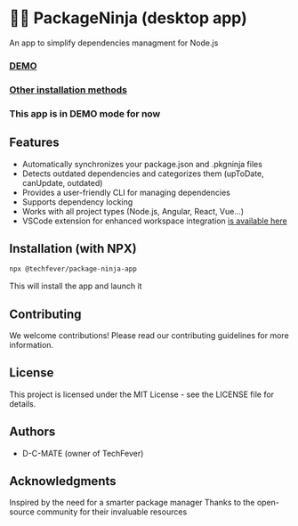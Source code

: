 # 🥷🏽 PackageNinja (desktop app)

An app to simplify dependencies managment for Node.js

### [DEMO](https://package-ninja.web.app/#demo)
### [Other installation methods](https://package-ninja.web.app/#get-started)

### This app is in DEMO mode for now

## Features
- Automatically synchronizes your package.json and .pkgninja files
- Detects outdated dependencies and categorizes them (upToDate, canUpdate, outdated)
- Provides a user-friendly CLI for managing dependencies
- Supports dependency locking
- Works with all project types (Node.js, Angular, React, Vue...)
- VSCode extension for enhanced workspace integration  [is available here](https://marketplace.visualstudio.com/items?itemName=techfever.packageninja-extension)

## Installation (with NPX)
```bash
npx @techfever/package-ninja-app
```
This will install the app and launch it

## Contributing
We welcome contributions! Please read our contributing guidelines for more information.

## License
This project is licensed under the MIT License - see the LICENSE file for details.

## Authors
- D-C-MATE (owner of TechFever)

## Acknowledgments
Inspired by the need for a smarter package manager
Thanks to the open-source community for their invaluable resources